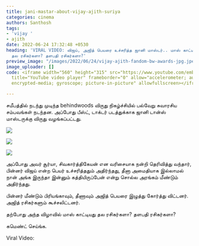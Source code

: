 ```yaml
---
title: jani-mastar-about-vijay-ajith-suriya
categories: cinema
authors: Santhosh
tags:
- 'vijay '
- ajith
date: 2022-06-24 17:32:48 +0530
heading: 'VIRAL VIDEO: விஜய், அஜித் பெயரை உச்சரித்த ஜானி மாஸ்டர்.. மாஸ் காட்டியது
  தல ரசிகர்களா? தளபதி ரசிகர்களா?'
preview_image: "/images/2022/06/24/vijay-ajith-fandom-bw-awards-jpg.jpeg"
image_uploader: []
code: <iframe width="560" height="315" src="https://www.youtube.com/embed/ds5hf3y-GMo"
  title="YouTube video player" frameborder="0" allow="accelerometer; autoplay; clipboard-write;
  encrypted-media; gyroscope; picture-in-picture" allowfullscreen></iframe>

---
```

சமீபத்தில் நடந்து முடிந்த behindwoods விருது நிகழ்ச்சியில் பல்வேறு சுவாரசிய சம்பவங்கள் நடந்தன. அப்போது பீஸ்ட், டாக்டர் படத்துக்காக ஜானி டான்ஸ் மாஸ்டருக்கு விருது வழங்கப்பட்டது.

![](/images/2022/06/24/thalapathy-vijay-jani-master-1-jpg.jpeg)

![](/images/2022/06/24/thalapathy-vijay-jani-master-3-jpg.jpeg)

![](/images/2022/06/24/thalapathy-vijay-jani-master.jpeg)

அப்போது அவர் சூர்யா, சிவகார்த்திகேயன் என வரிசையாக நன்றி தெரிவித்து வந்தார், பின்னர் விஜய் என்ற பெயர் உச்சரித்ததும்  அதிர்ந்தது, தீனா அமைதியாக இல்லாமல் நான் அங்க  இருந்தா இன்னும் கத்தியிருப்பேன் என்று சொல்ல அரங்கம் மீண்டும் அதிர்ந்தது.

பின்னர் மீண்டும் பிரியங்காவும், தீணாவும் அஜித் பெயரை இழுத்து கோர்த்து விட்டனர். அஜித் ரசிகர்களும் கூச்சலிட்டனர்.

தற்போது அந்த விழாவில் மாஸ் காட்டியது தல ரசிகர்களா? தளபதி ரசிகர்களா?

கமெண்ட் செய்ங்க.

Viral Video:
